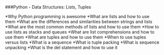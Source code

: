 ###Python - Data Structures: Lists, Tuples

*Why Python programming is awesome
*What are lists and how to use them
*What are the differences and similarities between strings and lists
*What are the most common methods of lists and how to use them
*How to use lists as stacks and queues
*What are list comprehensions and how to use them
*What are tuples and how to use them
*When to use tuples versus lists
*What is a sequence
*What is tuple packing
*What is sequence unpacking
*What is the del statement and how to use it